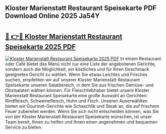 ## Kloster Marienstatt Restaurant Speisekarte PDF Download Online 2025 Ja54Y

# <h2><a href="http://gcdksow.nevu.top/?p=Kloster+Marienstatt+Restaurant+Speisekarte">🔗 👉🔴 Kloster Marienstatt Restaurant Speisekarte 2025 PDF</a></h2>

[![Kloster Marienstatt Restaurant Speisekarte 2025 PDF](https://i.imgur.com/dBaPXMq.png)](http://gcdksow.nevu.top/?p=Kloster+Marienstatt+Restaurant+Speisekarte)
In einem Restaurant oder Café bietet das Menü nicht nur eine Liste der angebotenen Gerichte, sondern auch die Möglichkeit, ein köstliches und für Ihren Geschmack geeignetes Gericht zu wählen. Wenn Sie etwas Leichtes und Frisches suchen, empfehlen wir auf unserer Kloster Marienstatt Restaurant Speisekarte unseren Salatbereich, in dem Sie aus frischen Gemüse- und Obstsalaten wählen können. Für Fleischliebhaber bietet unsere Kloster Marienstatt Restaurant Speisekarte eine große Auswahl an Gerichten: Rindfleisch, Schweinefleisch, Huhn und Fisch. Unseren Auserwählten bieten wir Gourmet-Gerichte wie Schaschlik und Steak an, die auf frischem Feuer zubereitet werden. Wenn Sie sich nicht entscheiden können, was Sie von der Kloster Marienstatt Restaurant Speisekarte wünschen, ist unser Team bereit, Ihnen zu helfen und Ihnen einen angenehmen und bequemen Service zu bieten.
